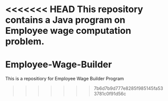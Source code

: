 <<<<<<< HEAD
 This repository contains a Java program on Employee wage computation problem. 
=======
# Employee-Wage-Builder
This is a repositiory for Employee Wage Builder Program
>>>>>>> 7b6d7b9d777e8285f985145fa533781c0f91d56c
